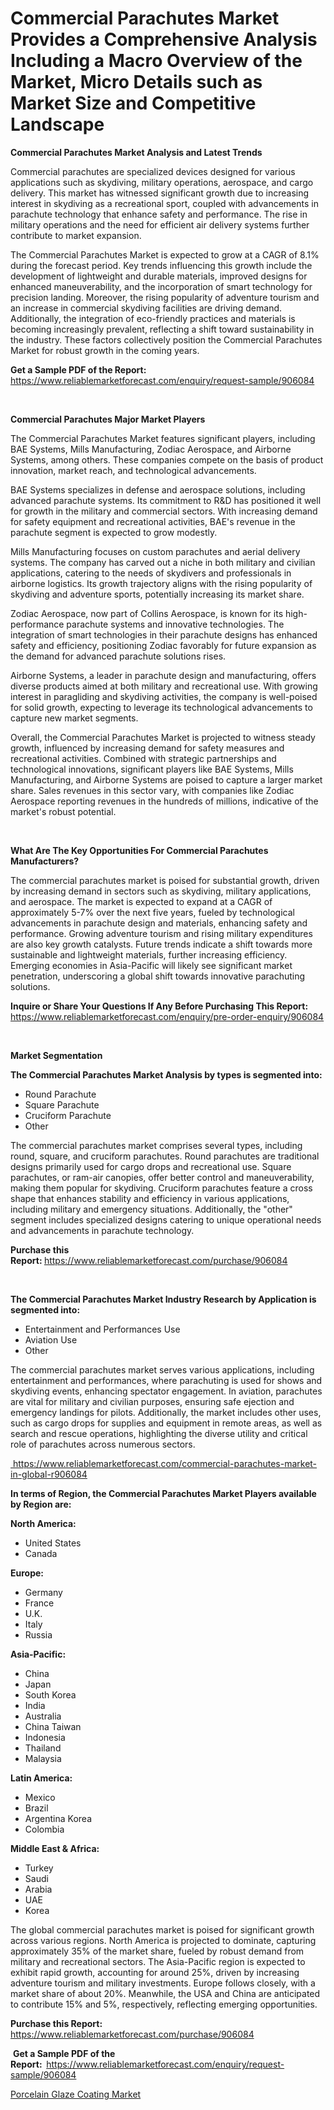 <p><h1>Commercial Parachutes Market Provides a Comprehensive Analysis Including a Macro Overview of the Market, Micro Details such as Market Size and Competitive Landscape</h1></p><p><strong>Commercial Parachutes Market Analysis and Latest Trends</strong></p>
<p><p>Commercial parachutes are specialized devices designed for various applications such as skydiving, military operations, aerospace, and cargo delivery. This market has witnessed significant growth due to increasing interest in skydiving as a recreational sport, coupled with advancements in parachute technology that enhance safety and performance. The rise in military operations and the need for efficient air delivery systems further contribute to market expansion.</p><p>The Commercial Parachutes Market is expected to grow at a CAGR of 8.1% during the forecast period. Key trends influencing this growth include the development of lightweight and durable materials, improved designs for enhanced maneuverability, and the incorporation of smart technology for precision landing. Moreover, the rising popularity of adventure tourism and an increase in commercial skydiving facilities are driving demand. Additionally, the integration of eco-friendly practices and materials is becoming increasingly prevalent, reflecting a shift toward sustainability in the industry. These factors collectively position the Commercial Parachutes Market for robust growth in the coming years.</p></p>
<p><strong>Get a Sample PDF of the Report:&nbsp;</strong> <a href="https://www.reliablemarketforecast.com/enquiry/request-sample/906084?utm_campaign=3538&utm_medium=2&utm_source=Github&utm_content=ia&utm_term=21032025&utm_id=commercial-parachutes">https://www.reliablemarketforecast.com/enquiry/request-sample/906084</a></p>
<p>&nbsp;</p>
<p><strong>Commercial Parachutes Major Market Players</strong></p>
<p><p>The Commercial Parachutes Market features significant players, including BAE Systems, Mills Manufacturing, Zodiac Aerospace, and Airborne Systems, among others. These companies compete on the basis of product innovation, market reach, and technological advancements.</p><p>BAE Systems specializes in defense and aerospace solutions, including advanced parachute systems. Its commitment to R&D has positioned it well for growth in the military and commercial sectors. With increasing demand for safety equipment and recreational activities, BAE's revenue in the parachute segment is expected to grow modestly.</p><p>Mills Manufacturing focuses on custom parachutes and aerial delivery systems. The company has carved out a niche in both military and civilian applications, catering to the needs of skydivers and professionals in airborne logistics. Its growth trajectory aligns with the rising popularity of skydiving and adventure sports, potentially increasing its market share.</p><p>Zodiac Aerospace, now part of Collins Aerospace, is known for its high-performance parachute systems and innovative technologies. The integration of smart technologies in their parachute designs has enhanced safety and efficiency, positioning Zodiac favorably for future expansion as the demand for advanced parachute solutions rises.</p><p>Airborne Systems, a leader in parachute design and manufacturing, offers diverse products aimed at both military and recreational use. With growing interest in paragliding and skydiving activities, the company is well-poised for solid growth, expecting to leverage its technological advancements to capture new market segments.</p><p>Overall, the Commercial Parachutes Market is projected to witness steady growth, influenced by increasing demand for safety measures and recreational activities. Combined with strategic partnerships and technological innovations, significant players like BAE Systems, Mills Manufacturing, and Airborne Systems are poised to capture a larger market share. Sales revenues in this sector vary, with companies like Zodiac Aerospace reporting revenues in the hundreds of millions, indicative of the market's robust potential.</p></p>
<p>&nbsp;</p>
<p><strong>What Are The Key Opportunities For Commercial Parachutes Manufacturers?</strong></p>
<p><p>The commercial parachutes market is poised for substantial growth, driven by increasing demand in sectors such as skydiving, military applications, and aerospace. The market is expected to expand at a CAGR of approximately 5-7% over the next five years, fueled by technological advancements in parachute design and materials, enhancing safety and performance. Growing adventure tourism and rising military expenditures are also key growth catalysts. Future trends indicate a shift towards more sustainable and lightweight materials, further increasing efficiency. Emerging economies in Asia-Pacific will likely see significant market penetration, underscoring a global shift towards innovative parachuting solutions.</p></p>
<p><strong>Inquire or Share Your Questions If Any Before Purchasing This Report:</strong> <a href="https://www.reliablemarketforecast.com/enquiry/pre-order-enquiry/906084?utm_campaign=3538&utm_medium=2&utm_source=Github&utm_content=ia&utm_term=21032025&utm_id=commercial-parachutes">https://www.reliablemarketforecast.com/enquiry/pre-order-enquiry/906084</a></p>
<p>&nbsp;</p>
<p><strong>Market Segmentation</strong></p>
<p><strong>The Commercial Parachutes Market Analysis by types is segmented into:</strong></p>
<p><ul><li>Round Parachute</li><li>Square Parachute</li><li>Cruciform Parachute</li><li>Other</li></ul></p>
<p><p>The commercial parachutes market comprises several types, including round, square, and cruciform parachutes. Round parachutes are traditional designs primarily used for cargo drops and recreational use. Square parachutes, or ram-air canopies, offer better control and maneuverability, making them popular for skydiving. Cruciform parachutes feature a cross shape that enhances stability and efficiency in various applications, including military and emergency situations. Additionally, the "other" segment includes specialized designs catering to unique operational needs and advancements in parachute technology.</p></p>
<p><strong>Purchase this Report:&nbsp;</strong><a href="https://www.reliablemarketforecast.com/purchase/906084?utm_campaign=3538&utm_medium=2&utm_source=Github&utm_content=ia&utm_term=21032025&utm_id=commercial-parachutes">https://www.reliablemarketforecast.com/purchase/906084</a></p>
<p>&nbsp;</p>
<p><strong>The Commercial Parachutes Market Industry Research by Application is segmented into:</strong></p>
<p><ul><li>Entertainment and Performances Use</li><li>Aviation Use</li><li>Other</li></ul></p>
<p><p>The commercial parachutes market serves various applications, including entertainment and performances, where parachuting is used for shows and skydiving events, enhancing spectator engagement. In aviation, parachutes are vital for military and civilian purposes, ensuring safe ejection and emergency landings for pilots. Additionally, the market includes other uses, such as cargo drops for supplies and equipment in remote areas, as well as search and rescue operations, highlighting the diverse utility and critical role of parachutes across numerous sectors.</p></p>
<p><a href="https://www.reliablemarketforecast.com/commercial-parachutes-market-in-global-r906084?utm_campaign=3538&utm_medium=2&utm_source=Github&utm_content=ia&utm_term=21032025&utm_id=commercial-parachutes">&nbsp;https://www.reliablemarketforecast.com/commercial-parachutes-market-in-global-r906084</a></p>
<p><strong>In terms of Region, the Commercial Parachutes Market Players available by Region are:</strong></p>
<p>
    <p> <strong> North America: </strong>
        <ul>
            <li>United States</li>
            <li>Canada</li>
        </ul>
        </p> 
    <p> <strong> Europe: </strong>
        <ul>
            <li>Germany</li>
            <li>France</li>
            <li>U.K.</li>
            <li>Italy</li>
            <li>Russia</li>
        </ul>
        </p> 
    <p> <strong> Asia-Pacific: </strong>
        <ul>
            <li>China</li>
            <li>Japan</li>
            <li>South Korea</li>
            <li>India</li>
            <li>Australia</li>
            <li>China Taiwan</li>
            <li>Indonesia</li>
            <li>Thailand</li>
            <li>Malaysia</li>
        </ul>
        </p> 
    <p> <strong> Latin America: </strong>
        <ul>
            <li>Mexico</li>
            <li>Brazil</li>
            <li>Argentina Korea</li>
            <li>Colombia</li>
        </ul>
        </p> 
    <p> <strong> Middle East & Africa: </strong>
        <ul>
            <li>Turkey</li>
            <li>Saudi</li>
            <li>Arabia</li>
            <li>UAE</li>
            <li>Korea</li>
        </ul>
    </p>
    </p>
<p><p>The global commercial parachutes market is poised for significant growth across various regions. North America is projected to dominate, capturing approximately 35% of the market share, fueled by robust demand from military and recreational sectors. The Asia-Pacific region is expected to exhibit rapid growth, accounting for around 25%, driven by increasing adventure tourism and military investments. Europe follows closely, with a market share of about 20%. Meanwhile, the USA and China are anticipated to contribute 15% and 5%, respectively, reflecting emerging opportunities.</p></p>
<p><strong>Purchase this Report: </strong><a href="https://www.reliablemarketforecast.com/purchase/906084?utm_campaign=3538&utm_medium=2&utm_source=Github&utm_content=ia&utm_term=21032025&utm_id=commercial-parachutes">https://www.reliablemarketforecast.com/purchase/906084</a></p>
<p>&nbsp;<strong>Get a Sample PDF of the Report:&nbsp;&nbsp;</strong><a href="https://www.reliablemarketforecast.com/enquiry/request-sample/906084?utm_campaign=3538&utm_medium=2&utm_source=Github&utm_content=ia&utm_term=21032025&utm_id=commercial-parachutes">https://www.reliablemarketforecast.com/enquiry/request-sample/906084</a></p>
<p><strong></strong></p>
<p><p><a href="https://github.com/dayaanapis5/Market-Research-Report-List-1/blob/main/porcelain-glaze-coating-market.md?utm_campaign=3538&utm_medium=2&utm_source=Github&utm_content=ia&utm_term=21032025&utm_id=commercial-parachutes">Porcelain Glaze Coating Market</a></p></p>